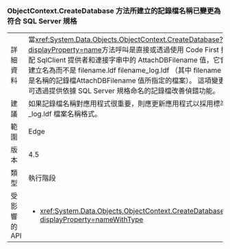 ### <a name="log-file-name-created-by-the-objectcontextcreatedatabase-method-has-changed-to-match-sql-server-specifications"></a>ObjectContext.CreateDatabase 方法所建立的記錄檔名稱已變更為符合 SQL Server 規格

|   |   |
|---|---|
|詳細資料|當<xref:System.Data.Objects.ObjectContext.CreateDatabase?displayProperty=name>方法呼叫是直接或透過使用 Code First 搭配 SqlClient 提供者和連接字串中的 AttachDBFilename 值，它會建立名為而不是 filename.ldf filename_log.ldf （其中 filename 是名稱的記錄檔AttachDBFilename 值所指定的檔案）。 這項變更可透過提供依據 SQL Server 規格命名的記錄檔改善偵錯功能。|
|建議|如果記錄檔名稱對應用程式很重要，則應更新應用程式以採用標準 _log.ldf 檔案名稱格式。|
|範圍|Edge|
|版本|4.5|
|類型|執行階段|
|受影響的 API|<ul><li><xref:System.Data.Objects.ObjectContext.CreateDatabase?displayProperty=nameWithType></li></ul>|

